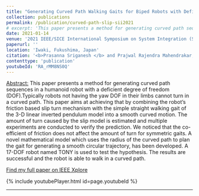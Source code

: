 ```yaml
---
title: "Generating Curved Path Walking Gaits for Biped Robots with Deficient Degrees of Freedom"
collection: publications
permalink: /publication/curved-path-slip-sii2021
# excerpt: 'This paper presents a method for generating curved path sequences in a humanoid robot with a deficient degree of freedom (DOF)'
date: 2021-01-14
venue: '2021 IEEE/SICE International Symposium on System Integration (SII)'
paperurl: ''
location: 'Iwaki, Fukushima, Japan'
citation: '<b>Prasanna Sriganesh </b> and Prajwal Rajendra Mahendrakar, &quot;Generating curved path walking gaits for biped robots with deficient degrees of freedom&quot;, <i>in Proc. 2021 IEEE/SICE International Symposium on System Integration(SII)</i>, Iwaki, Fukushima, Japan, 11th-14th January 2021, pp. 786-793'
contenttype: 'publication'
youtubeId: 'RA_rMM8NS0Q'
---
```


<ins>Abstract:</ins> This paper presents a method for generating curved path sequences in a humanoid robot with a deficient degree of freedom (DOF).Typically robots not having the yaw DOF in their limbs cannot turn in a curved path. This paper aims at achieving that by combining the robot’s friction based slip turn mechanism with the simple straight walking gait of the 3-D linear inverted pendulum model into a smooth curved motion. The amount of turn caused by the slip model is estimated and multiple experiments are conducted to verify the prediction. We noticed that the co-efficient of friction does not affect the amount of turn for symmetric gaits. A novel mathematical model which uses the radius of the curved path to plan the gait for generating a smooth circular trajectory, has been developed. A 17-DOF robot named TONY is used to test the hypothesis. The results are successful and the robot is able to walk in a curved path.

[Find my full paper on IEEE Xplore](https://ieeexplore.ieee.org/document/9382698)

{% include youtubePlayer.html id=page.youtubeId %}

---
